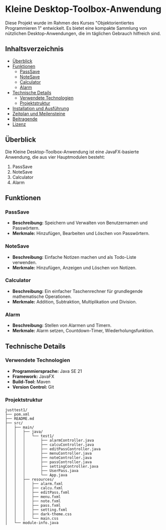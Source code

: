 # Kleine Desktop-Toolbox-Anwendung

Diese Projekt wurde im Rahmen des Kurses "Objektorientiertes Programmieren 1" entwickelt. Es bietet eine kompakte Sammlung von nützlichen Desktop-Anwendungen, die im täglichen Gebrauch hilfreich sind.

## Inhaltsverzeichnis

- [Überblick](#überblick)
- [Funktionen](#funktionen)
  - [PassSave](#passsave)
  - [NoteSave](#notesave)
  - [Calculator](#calculator)
  - [Alarm](#alarm)
- [Technische Details](#technische-details)
  - [Verwendete Technologien](#verwendete-technologien)
  - [Projektstruktur](#projektstruktur)
- [Installation und Ausführung](#installation-und-ausführung)
- [Zeitplan und Meilensteine](#zeitplan-und-meilensteine)
- [Beitragende](#beitragende)
- [Lizenz](#lizenz)

## Überblick

Die Kleine Desktop-Toolbox-Anwendung ist eine JavaFX-basierte Anwendung, die aus vier Hauptmodulen besteht:
1. PassSave
2. NoteSave
3. Calculator
4. Alarm

## Funktionen

### PassSave

- **Beschreibung:** Speichern und Verwalten von Benutzernamen und Passwörtern.
- **Merkmale:** Hinzufügen, Bearbeiten und Löschen von Passwörtern.

### NoteSave

- **Beschreibung:** Einfache Notizen machen und als Todo-Liste verwenden.
- **Merkmale:** Hinzufügen, Anzeigen und Löschen von Notizen.

### Calculator

- **Beschreibung:** Ein einfacher Taschenrechner für grundlegende mathematische Operationen.
- **Merkmale:** Addition, Subtraktion, Multiplikation und Division.

### Alarm

- **Beschreibung:** Stellen von Alarmen und Timern.
- **Merkmale:** Alarm setzen, Countdown-Timer, Wiederholungsfunktion.

## Technische Details

### Verwendete Technologien

- **Programmiersprache:** Java SE 21
- **Framework:** JavaFX
- **Build-Tool:** Maven
- **Version Control:** Git

### Projektstruktur

```plaintext
justtest1/
├── pom.xml
├── README.md
├── src/
│   ├── main/
│   │   ├── java/
│   │   │   └── test1/
│   │   │       ├── alarmController.java
│   │   │       ├── calcuController.java
│   │   │       ├── editPassController.java
│   │   │       ├── menuController.java
│   │   │       ├── noteController.java
│   │   │       ├── passController.java
│   │   │       ├── settingController.java
│   │   │       ├── UserPass.java
│   │   │       └── App.java
│   │   ├── resources/
│   │   │   ├── alarm.fxml
│   │   │   ├── calcu.fxml
│   │   │   ├── editPass.fxml
│   │   │   ├── menu.fxml
│   │   │   ├── note.fxml
│   │   │   ├── pass.fxml
│   │   │   ├── setting.fxml
│   │   │   ├── dark-theme.css
│   │   │   └── main.css
│   └── module-info.java